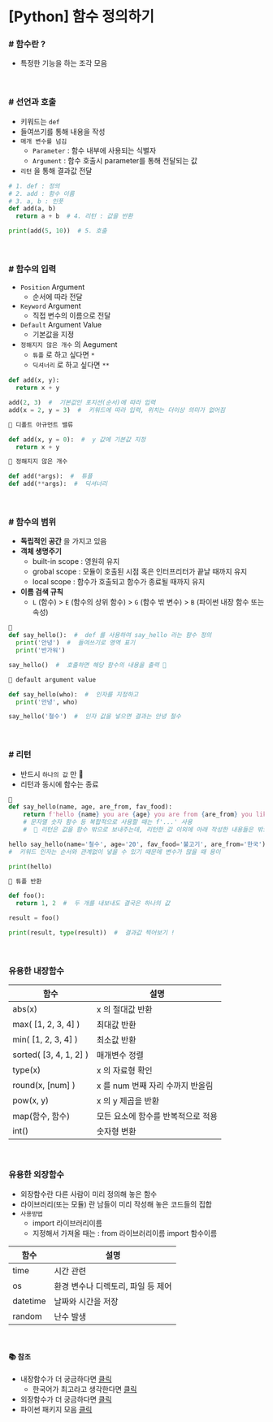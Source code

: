 # [Python] 함수 정의하기

### **# 함수란 ?**

- 특정한 기능을 하는 조각 모음

<br />

### **# 선언과 호출**

- 키워드는 `def`
- 들여쓰기를 통해 내용을 작성
- `매개 변수를 넘김`
  - `Parameter` : 함수 내부에 사용되는 식별자
  - `Argument` : 함수 호출시 parameter를 통해 전달되는 값
- `리턴` 을 통해 결과값 전달

```python
# 1. def : 정의
# 2. add : 함수 이름
# 3. a, b : 인풋
def add(a, b)
  return a + b  # 4. 리턴 : 값을 반환

print(add(5, 10))  # 5. 호출
```

<br />

### **# 함수의 입력**

- `Position` Argument
  - 순서에 따라 전달
- `Keyword` Argument
  - 직접 변수의 이름으로 전달
- `Default` Argument Value
  - 기본값을 지정
- `정해지지 않은 개수` 의 Aegument
  - `튜플` 로 하고 싶다면 `*`
  - `딕셔너리` 로 하고 싶다면 `**`

```python
def add(x, y):
  return x + y

add(2, 3)  #  기본값인 포지션(순서)에 따라 입력
add(x = 2, y = 3)  #  키워드에 따라 입력, 위치는 더이상 의미가 없어짐

🔸 디폴트 아규먼트 밸류

def add(x, y = 0):  #  y 값에 기본값 지정
  return x + y

🔸 정해지지 않은 개수

def add(*args):  #  튜플
def add(**args):  #  딕셔너리
```

<br />

### **# 함수의 범위**

- **독립적인 공간** 을 가지고 있음
- **객체 생명주기**
  - built-in scope : 영원히 유지
  - grobal scope : 모듈이 호출된 시점 혹은 인터프리터가 끝날 때까지 유지
  - local scope : 함수가 호출되고 함수가 종료될 때까지 유지
- **이름 검색 규칙**
  - `L` (함수) > `E` (함수의 상위 함수) > `G` (함수 밖 변수) > `B` (파이썬 내장 함수 또는 속성)

```python
🔸
def say_hello():  #  def 를 사용하여 say_hello 라는 함수 정의
  print('안녕')  #  들여쓰기로 영역 표기
  print('반가워')

say_hello()  #  호출하면 해당 함수의 내용을 출력 🚨

🔸 default argument value

def say_hello(who):  #  인자를 지정하고
  print('안녕', who)

say_hello('철수')  #  인자 값을 넣으면 결과는 안녕 철수
```

<br />

### **# 리턴**

- 반드시 `하나의 값` 만 🚨
- 리턴과 동시에 함수는 종료

```python
🔸
def say_hello(name, age, are_from, fav_food):
    return f'hello {name} you are {age} you are from {are_from} you like {fav_food}'
    # 문자열 숫자 함수 등 복합적으로 사용할 때는 f'...' 사용
    #  🚨 리턴은 값을 함수 밖으로 보내주는데, 리턴한 값 이외에 아래 작성한 내용들은 밖으로 나갈 수가 없음

hello say_hello(name='철수', age='20', fav_food='불고기', are_from='한국')
#  키워드 인자는 순서와 관계없이 넣을 수 있기 때문에 변수가 많을 때 용이

print(hello)

🔸 튜플 반환

def foo():
  return 1, 2  #  두 개를 내보내도 결국은 하나의 값

result = foo()

print(result, type(result))  #  결과값 찍어보기 !
```

<br />

### 유용한 내장함수

| 함수                   | 설명                               |
| ---------------------- | ---------------------------------- |
| abs(x)                 | x 의 절대값 반환                   |
| max( [1, 2, 3, 4] )    | 최대값 반환                        |
| min( [1, 2, 3, 4] )    | 최소값 반환                        |
| sorted( [3, 4, 1, 2] ) | 매개변수 정렬                      |
| type(x)                | x 의 자료형 확인                   |
| round(x, [num] )       | x 를 num 번째 자리 수까지 반올림   |
| pow(x, y)              | x 의 y 제곱을 반환                 |
| map(함수, 함수)        | 모든 요소에 함수를 반복적으로 적용 |
| int()                  | 숫자형 변환                        |

<br />

### 유용한 외장함수

- 외장함수란 다른 사람이 미리 정의해 놓은 함수
- 라이브러리(또는 모듈) 란 남들이 미리 작성해 놓은 코드들의 집합
- `사용방법`
  - import 라이브러리이름
  - 지정해서 가져올 때는 : from 라이브러리이름 import 함수이름

| 함수     | 설명                               |
| -------- | ---------------------------------- |
| time     | 시간 관련                          |
| os       | 환경 변수나 디렉토리, 파일 등 제어 |
| datetime | 날짜와 시간을 저장                 |
| random   | 난수 발생                          |

<br />

#### 📚 참조

- 내장함수가 더 궁금하다면 [클릭](https://docs.python.org/3/library/functions.html)
  - 한국어가 최고라고 생각한다면 [클릭](https://docs.python.org/ko/3.6/library/functions.html#getattr)
- 외장함수가 더 궁금하다면 [클릭](https://wikidocs.net/33)
- 파이썬 패키지 모음 [클릭](https://pypi.org/)

